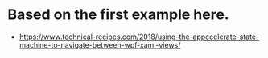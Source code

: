 # Based on the first example here.


- https://www.technical-recipes.com/2018/using-the-appccelerate-state-machine-to-navigate-between-wpf-xaml-views/



